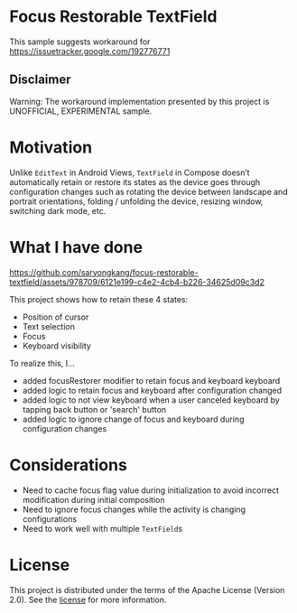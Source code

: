 # Focus Restorable TextField

This sample suggests workaround for https://issuetracker.google.com/192776771

## Disclaimer

Warning: The workaround implementation presented by this project is UNOFFICIAL, EXPERIMENTAL sample.

# Motivation

Unlike `EditText` in Android Views, `TextField` in Compose doesn’t automatically retain or 
restore its states as the device goes through configuration changes such as rotating the device 
between landscape and portrait orientations, folding / unfolding the device, resizing window, 
switching dark mode, etc.

# What I have done

https://github.com/saryongkang/focus-restorable-textfield/assets/978709/6121e199-c4e2-4cb4-b226-34625d09c3d2

This project shows how to retain these 4 states:
- Position of cursor
- Text selection
- Focus
- Keyboard visibility

To realize this, I...
- added focusRestorer modifier to retain focus and keyboard keyboard
- added logic to retain focus and keyboard after configuration changed
- added logic to not view keyboard when a user canceled keyboard by tapping back button or 'search' button
- added logic to ignore change of focus and keyboard during configuration changes

# Considerations
- Need to cache focus flag value during initialization to avoid incorrect modification during initial composition
- Need to ignore focus changes while the activity is changing configurations
- Need to work well with multiple `TextField`s

# License

This project is distributed under the terms of the Apache License (Version 2.0). See the
[license](LICENSE) for more information.
